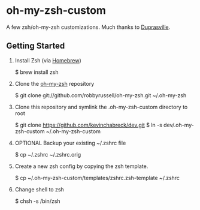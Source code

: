 oh-my-zsh-custom
================

A few zsh/oh-my-zsh customizations. Much thanks to [Duprasville](https://github.com/duprasville/oh-my-zsh-custom).

Getting Started
---------------

1. Install Zsh (via [Homebrew](http://brew.sh/))

    $ brew install zsh

2. Clone the [oh-my-zsh](https://github.com/robbyrussell/oh-my-zsh) repository

    $ git clone git://github.com/robbyrussell/oh-my-zsh.git ~/.oh-my-zsh

3. Clone this repository and symlink the .oh-my-zsh-custom directory to root

    $ git clone https://github.com/kevinchabreck/dev.git
    $ ln -s dev/.oh-my-zsh-custom ~/.oh-my-zsh-custom

4. OPTIONAL Backup your existing ~/.zshrc file

    $ cp ~/.zshrc ~/.zshrc.orig

5. Create a new zsh config by copying the zsh template.

    $ cp ~/.oh-my-zsh-custom/templates/zshrc.zsh-template ~/.zshrc

7. Change shell to zsh

    $ chsh -s /bin/zsh

